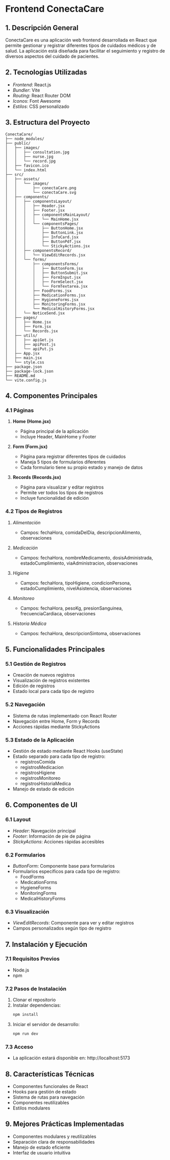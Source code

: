 # Frontend ConectaCare

## 1. Descripción General
ConectaCare es una aplicación web frontend desarrollada en React que permite gestionar y registrar diferentes tipos de cuidados médicos y de salud. La aplicación está diseñada para facilitar el seguimiento y registro de diversos aspectos del cuidado de pacientes.

## 2. Tecnologías Utilizadas
- *Frontend*: React.js
- *Bundler*: Vite
- *Routing*: React Router DOM
- *Iconos*: Font Awesome
- *Estilos*: CSS personalizado

## 3. Estructura del Proyecto

```
ConectaCare/
├── node_modules/
├── public/
│   ├── images/
│   │   ├── consultation.jpg
│   │   ├── nurse.jpg
│   │   └── record.jpg
│   ├── favicon.ico
│   └── index.html
├── src/
│   ├── assets/
│   │   └── images/
│   │       ├── conectaCare.png
│   │       └── conectaCare.svg
│   ├── components/
│   │   ├── componentsLayout/
│   │   │   ├── Header.jsx
│   │   │   ├── Footer.jsx
│   │   │   ├── componentsMainLayout/
│   │   │   │   └── MainHome.jsx
│   │   │   └── componentsPages/
│   │   │       ├── ButtonHome.jsx
│   │   │       ├── ButtonLink.jsx
│   │   │       ├── InfoCard.jsx
│   │   │       ├── ButtonPdf.jsx
│   │   │       └── StickyActions.jsx
│   │   ├── componentsRecord/
│   │   │   └── ViewEditRecords.jsx
│   │   └── forms/
│   │       ├── componentsForms/
│   │       │   ├── ButtonForm.jsx
│   │       │   ├── ButtonSubmit.jsx
│   │       │   ├── FormInput.jsx
│   │       │   ├── FormSelect.jsx
│   │       │   └── FormTextarea.jsx
│   │       ├── FoodForms.jsx
│   │       ├── MedicationForms.jsx
│   │       ├── HygieneForms.jsx
│   │       ├── MonitoringForms.jsx
│   │       └── MedicalHistoryForms.jsx
│   │   └── NoticeSend.jsx
│   ├── pages/
│   │   ├── Home.jsx
│   │   ├── Form.jsx
│   │   └── Records.jsx
│   ├── utils/
│   │   ├── apiGet.js
│   │   ├── apiPost.js
│   │   └── apiPut.js
│   ├── App.jsx
│   ├── main.jsx
│   └── style.css
├── package.json
├── package-lock.json
├── README.md
└── vite.config.js
```


## 4. Componentes Principales

### 4.1 Páginas
1. **Home (Home.jsx)**
   - Página principal de la aplicación
   - Incluye Header, MainHome y Footer

2. **Form (Form.jsx)**
   - Página para registrar diferentes tipos de cuidados
   - Maneja 5 tipos de formularios diferentes
   - Cada formulario tiene su propio estado y manejo de datos

3. **Records (Records.jsx)**
   - Página para visualizar y editar registros
   - Permite ver todos los tipos de registros
   - Incluye funcionalidad de edición

### 4.2 Tipos de Registros
1. *Alimentación*
   - Campos: fechaHora, comidaDelDia, descripcionAlimento, observaciones

2. *Medicación*
   - Campos: fechaHora, nombreMedicamento, dosisAdministrada, estadoCumplimiento, viaAdministracion, observaciones

3. *Higiene*
   - Campos: fechaHora, tipoHigiene, condicionPersona, estadoCumplimiento, nivelAsistencia, observaciones

4. *Monitoreo*
   - Campos: fechaHora, pesoKg, presionSanguinea, frecuenciaCardiaca, observaciones

5. *Historia Médica*
   - Campos: fechaHora, descripcionSintoma, observaciones

## 5. Funcionalidades Principales

### 5.1 Gestión de Registros
- Creación de nuevos registros
- Visualización de registros existentes
- Edición de registros
- Estado local para cada tipo de registro

### 5.2 Navegación
- Sistema de rutas implementado con React Router
- Navegación entre Home, Form y Records
- Acciones rápidas mediante StickyActions

### 5.3 Estado de la Aplicación
- Gestión de estado mediante React Hooks (useState)
- Estado separado para cada tipo de registro:
  - registrosComida
  - registrosMedicacion
  - registrosHigiene
  - registrosMonitoreo
  - registrosHistoriaMedica
- Manejo de estado de edición

## 6. Componentes de UI

### 6.1 Layout
- *Header*: Navegación principal
- *Footer*: Información de pie de página
- *StickyActions*: Acciones rápidas accesibles

### 6.2 Formularios
- *ButtonForm*: Componente base para formularios
- Formularios específicos para cada tipo de registro:
  - FoodForms
  - MedicationForms
  - HygieneForms
  - MonitoringForms
  - MedicalHistoryForms

### 6.3 Visualización
- *ViewEditRecords*: Componente para ver y editar registros
- Campos personalizados según tipo de registro

## 7. Instalación y Ejecución

### 7.1 Requisitos Previos
- Node.js
- npm

### 7.2 Pasos de Instalación
1. Clonar el repositorio
2. Instalar dependencias:
   ```bash
   npm install
   ```
3. Iniciar el servidor de desarrollo:
   ```bash
   npm run dev
   ```

### 7.3 Acceso
- La aplicación estará disponible en: http://localhost:5173

## 8. Características Técnicas
- Componentes funcionales de React
- Hooks para gestión de estado
- Sistema de rutas para navegación
- Componentes reutilizables
- Estilos modulares

## 9. Mejores Prácticas Implementadas
- Componentes modulares y reutilizables
- Separación clara de responsabilidades
- Manejo de estado eficiente
- Interfaz de usuario intuitiva
